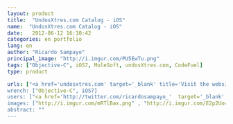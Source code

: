 ```yaml
---
layout: product
title:  "UndosXtres.com Catalog - iOS"
name:  "UndosXtres.com Catalog - iOS"
date:   2012-06-12 16:10:42
categories: en portfolio
lang: en
author: "Ricardo Sampayo"
principal_image: "http://i.imgur.com/PU5EwTu.png"
tags: ["Objective-C", iOS7, MuleSoft, undosXtres.com, CodeFuel]
type: product

urls: ["<a href='undosxtres.com' target='_blank' title='Visit the website of the client'>UndosXtres.com</a>",<a href='https://itunes.apple.com/gb/app/undosxtres.com/id583435022' target='_blank' title='Check iOS App'>Mobile UndosXtres</a>", "<a href='http://www.codeFuel.me'  target='_blank' title='Visit the website developer'>CodeFuel</a>"]
wrench: ["Objective-C", iOS7]
users: ["<a href='http://twitter.com/ricardosampayo_'  target='_blank' title='Ricardo Sampayo`s Twitter'>@RicardoSampayo_</a>","<a href='https://twitter.com/Enf_4eva'  target='_blank' title='Jonathan Wiesel`s Twitter'>@enf_4eva</a>"]
images: ["http://i.imgur.com/mRTlBax.png" , "http://i.imgur.com/E2p2Uoc.png"]
abstract: ""
---
```



